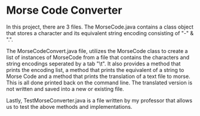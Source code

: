 # Morse Code Converter

In this project, there are 3 files. The MorseCode.java contains a class object that stores a character and its equivalent string encoding consisting of "-" & ".".


The MorseCodeConvert.java file, utilizes the MorseCode class to create a list of instances of MorseCode from a file that contains the characters and string encodings seperated by a tab "\t". It also provides a method that prints the encoding list, a method that prints the equivalent of a string to Morse Code and a method that prints the translation of a text file to morse. This is all done printed back on the command line. The translated version is not written and saved into a new or existing file.

Lastly, TestMorseConverter.java is a file written by my professor that allows us to test the above methods and implementations.